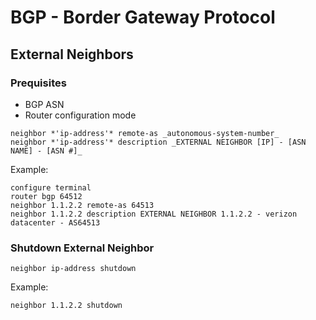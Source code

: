 # BGP - Border Gateway Protocol

## External Neighbors

### Prequisites

* BGP ASN
* Router configuration mode

```
neighbor *'ip-address'* remote-as _autonomous-system-number_
neighbor *'ip-address'* description _EXTERNAL NEIGHBOR [IP] - [ASN NAME] - [ASN #]_
```

Example:

```
configure terminal
router bgp 64512
neighbor 1.1.2.2 remote-as 64513
neighbor 1.1.2.2 description EXTERNAL NEIGHBOR 1.1.2.2 - verizon datacenter - AS64513
```

### Shutdown External Neighbor

```
neighbor ip-address shutdown
```

Example:

```
neighbor 1.1.2.2 shutdown
```
